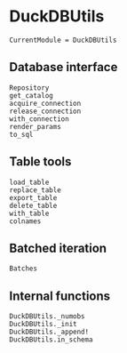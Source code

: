 # DuckDBUtils

```@meta
CurrentModule = DuckDBUtils
```

## Database interface

```@docs
Repository
get_catalog
acquire_connection
release_connection
with_connection
render_params
to_sql
```

## Table tools

```@docs
load_table
replace_table
export_table
delete_table
with_table
colnames
```

## Batched iteration

```@docs
Batches
```

## Internal functions

```@docs
DuckDBUtils._numobs
DuckDBUtils._init
DuckDBUtils._append!
DuckDBUtils.in_schema
```